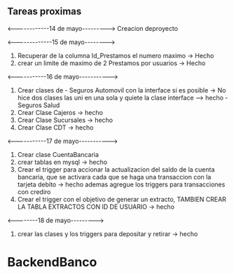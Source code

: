 ## Tareas proximas
<------------14 de mayo--------->
Creacion deproyecto

<-------------15 de mayo-------->
1. Recuperar de la columna Id_Prestamos el numero maximo -> Hecho
2. crear un limite de maximo de 2 Prestamos por usuarios -> Hecho 

<-----------16 de mayo----------->
1. Crear clases de - Seguros Automovil con la interface si es posible -> No hice dos clases las uni en una sola y quiete la clase interface --> hecho 
                   - Seguros Salud          
2. Crear Clase Cajeros -> hecho 
3. Crear Clase Sucursales -> hecho
4. Crear Clase CDT -> hecho

<-----------17 de mayo----------->
1. Crear clase CuentaBancaria
2. crear tablas en mysql -> hecho
3. Crear el trigger para accionar la actualizacion del saldo de la cuenta bancaria, que se 
    activara cada que se haga una transaccion con la tarjeta debito -> hecho ademas agregue los triggers para transacciones con crediro
4. Crear el trigger con el objetivo de generar un extracto, TAMBIEN CREAR LA TABLA EXTRACTOS CON ID DE USUARIO -> hecho 

<--------18 de mayo--------->
1. crear las clases y los triggers para depositar y retirar -> hecho 
                                        
# BackendBanco
